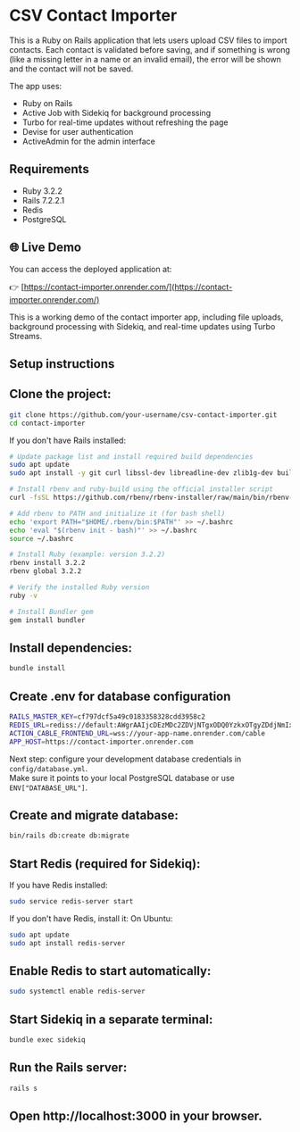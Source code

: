 # CSV Contact Importer

This is a Ruby on Rails application that lets users upload CSV files to import contacts. Each contact is validated before saving, and if something is wrong (like a missing letter in a name or an invalid email), the error will be shown and the contact will not be saved.

The app uses:
- Ruby on Rails
- Active Job with Sidekiq for background processing
- Turbo for real-time updates without refreshing the page
- Devise for user authentication
- ActiveAdmin for the admin interface

## Requirements

- Ruby 3.2.2
- Rails 7.2.2.1
- Redis
- PostgreSQL

## 🌐 Live Demo

You can access the deployed application at:

👉 [https://contact-importer.onrender.com/](https://contact-importer.onrender.com/)

This is a working demo of the contact importer app, including file uploads, background processing with Sidekiq, and real-time updates using Turbo Streams.

## Setup instructions

## Clone the project:
```bash
git clone https://github.com/your-username/csv-contact-importer.git
cd contact-importer
```

If you don't have Rails installed:

```bash
# Update package list and install required build dependencies
sudo apt update
sudo apt install -y git curl libssl-dev libreadline-dev zlib1g-dev build-essential libffi-dev libyaml-dev

# Install rbenv and ruby-build using the official installer script
curl -fsSL https://github.com/rbenv/rbenv-installer/raw/main/bin/rbenv-installer | bash

# Add rbenv to PATH and initialize it (for bash shell)
echo 'export PATH="$HOME/.rbenv/bin:$PATH"' >> ~/.bashrc
echo 'eval "$(rbenv init - bash)"' >> ~/.bashrc
source ~/.bashrc

# Install Ruby (example: version 3.2.2)
rbenv install 3.2.2
rbenv global 3.2.2

# Verify the installed Ruby version
ruby -v

# Install Bundler gem
gem install bundler
```
## Install dependencies:
```bash
bundle install
```
## Create .env for database configuration
```bash
RAILS_MASTER_KEY=cf797dcf5a49c0183358328cdd3958c2
REDIS_URL=rediss://default:AWgrAAIjcDEzMDc2ZDVjNTgxODQ0YzkxOTgyZDdjNmIxY2IyNjkwY3AxMA@certain-roughy-26667.upstash.io:6379
ACTION_CABLE_FRONTEND_URL=wss://your-app-name.onrender.com/cable
APP_HOST=https://contact-importer.onrender.com
```
Next step: configure your development database credentials in `config/database.yml`.  
Make sure it points to your local PostgreSQL database or use `ENV["DATABASE_URL"]`.
## Create and migrate database:
```bash
bin/rails db:create db:migrate
```
## Start Redis (required for Sidekiq):
If you have Redis installed:
```bash
sudo service redis-server start
```
If you don't have Redis, install it:
On Ubuntu:
```bash
sudo apt update
sudo apt install redis-server
```
## Enable Redis to start automatically:
```bash
sudo systemctl enable redis-server
```
## Start Sidekiq in a separate terminal:
```bash
bundle exec sidekiq
```
## Run the Rails server:
```bash
rails s
```
## Open http://localhost:3000 in your browser.
